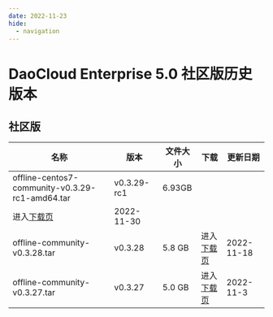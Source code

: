 ```yaml
---
date: 2022-11-23
hide:
  - navigation
---
```


# DaoCloud Enterprise 5.0 社区版历史版本

## 社区版

| 名称                          | 版本    | 文件大小 | 下载                                      | 更新日期   |
| ----------------------------- | ------- | -------- | ----------------------------------------- | ---------- |
| offline-centos7-community-v0.3.29-rc1-amd64.tar | v0.3.29-rc1 | 6.93GB | 进入[下载页](./dce5-installer-v0.3.29-rc1.md) | 2022-11-30 |
| offline-community-v0.3.28.tar | v0.3.28 | 5.8 GB   | 进入[下载页](./dce5-installer-v0.3.28.md) | 2022-11-18 |
| offline-community-v0.3.27.tar | v0.3.27 | 5.0 GB   | 进入[下载页](./dce5-installer-v0.3.27.md) | 2022-11-3  |

